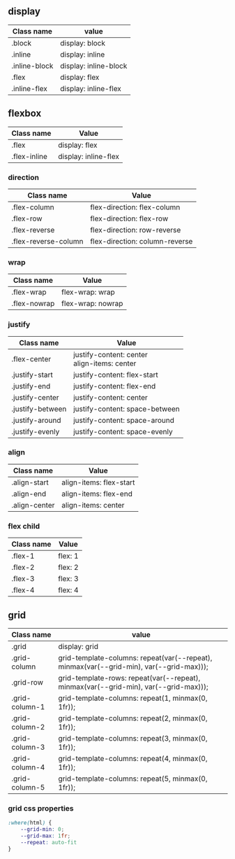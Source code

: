 ## display
|Class name   	| value   							|
|---						|---									 	|
|.block			 		| display: block       	|
|.inline		 		| display: inline      	|
|.inline-block 	| display: inline-block	|
|.flex        	| display: flex         |
|.inline-flex 	| display: inline-flex  |

## flexbox
|Class name   | Value |
|---|---|
|.flex        | display: flex               |
|.flex-inline | display: inline-flex |

### direction
|Class name   | Value |
|---|---|
|.flex-column | flex-direction: flex-column |
|.flex-row    | flex-direction: flex-row |
|.flex-reverse| flex-direction: row-reverse |
|.flex-reverse-column| flex-direction: column-reverse |

### wrap
|Class name   | Value |
|---|---|
|.flex-wrap   | flex-wrap: wrap |
|.flex-nowrap | flex-wrap: nowrap |

### justify
|Class name   | Value |
|---|---|
|.flex-center | justify-content: center<br />align-items: center |
|.justify-start | justify-content: flex-start |
|.justify-end | justify-content: flex-end |
|.justify-center | justify-content: center |
|.justify-between | justify-content: space-between |
|.justify-around | justify-content: space-around |
|.justify-evenly | justify-content: space-evenly |

### align
|Class name   | Value |
|---|---|
|.align-start | align-items: flex-start |
|.align-end | align-items: flex-end |
|.align-center | align-items: center |

### flex child
|Class name   | Value |
|---|---|
|.flex-1 | flex: 1 |
|.flex-2 | flex: 2 |
|.flex-3 | flex: 3 |
|.flex-4 | flex: 4 |

## grid
|Class name | value   |
|---|---|
|.grid | display: grid |
|.grid-column | grid-template-columns: repeat(var(--repeat), minmax(var(--grid-min), var(--grid-max)));|
|.grid-row | grid-template-rows: repeat(var(--repeat), minmax(var(--grid-min), var(--grid-max)));|
|.grid-column-1 | 	grid-template-columns: repeat(1, minmax(0, 1fr));
|.grid-column-2 | 	grid-template-columns: repeat(2, minmax(0, 1fr));
|.grid-column-3 | 	grid-template-columns: repeat(3, minmax(0, 1fr));
|.grid-column-4 | 	grid-template-columns: repeat(4, minmax(0, 1fr));
|.grid-column-5 | 	grid-template-columns: repeat(5, minmax(0, 1fr));

### grid css properties
```css
:where(html) {
	--grid-min: 0;
	--grid-max: 1fr;
	--repeat: auto-fit
}
```
